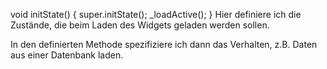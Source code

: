 
void initState() {
  super.initState();
  _loadActive();
}
Hier definiere ich die Zustände, die beim Laden des Widgets geladen werden sollen. 

In den definierten Methode spezifiziere ich dann das Verhalten, z.B. Daten aus einer Datenbank  laden. 
